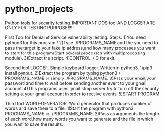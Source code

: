 # python_projects
Python tools for security testing.
IMPORTANT DOS tool AND LOGGER ARE ONLY FOR TESTING PURPOSES!!!

First Tool for Denial of Service vulnerability testing.
Steps:
1)You need python3 for this program!!
2)Type ./PROGRAMS_NAME and the you need to pass the target ip,your fake ip address,and how many processes you want to start 
for this program(Start several processes with multiprocessing module).
3)Extract the script.
4)CONTROL + C for exit.

Second tool LOGGER.
Simple keyboard logger.
Written in python3.
1)pip3 install pynput.
2)Extract the program by typing python3 + PROGRAMS_NAME or simply ./PROGRAMS_NAME.
3)Pass your email,your password and time to wait before sending another event to your gmail account.
4)This programs uses gmail stmp server try to turn off the security setting at your gmail account in order to receive events.
5)START PROGRAM 

Third tool WORD-GENERATOR.
Word generator that produces number of words and save them to a file.
1)Start the program with python3 PROGRAMS_NAME or ./PROGRAMS_NAME.
2)Pass as arguments the length of each word,how many words you want to generate and the file in which you want to save the results.




